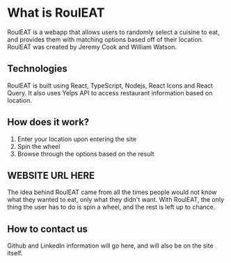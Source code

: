 # What is RoulEAT

RoulEAT is a webapp that allows users to randomly select a cuisine to eat, and provides them with matching options based off of their location. RoulEAT was created by Jeremy Cook and William Watson.

## Technologies

RoulEAT is built using React, TypeScript, Nodejs, React Icons and React Query. It also uses Yelps API to access restaurant information based on location.

## How does it work?

1. Enter your location upon entering the site
2. Spin the wheel
3. Browse through the options based on the result

## WEBSITE URL HERE

The idea behind RoulEAT came from all the times people would not know what they wanted to eat, only what they didn't want. With RoulEAT, the only thing the user has to do is spin a wheel, and the rest is left up to chance.

## How to contact us

Github and LinkedIn information will go here, and will also be on the site itself.
